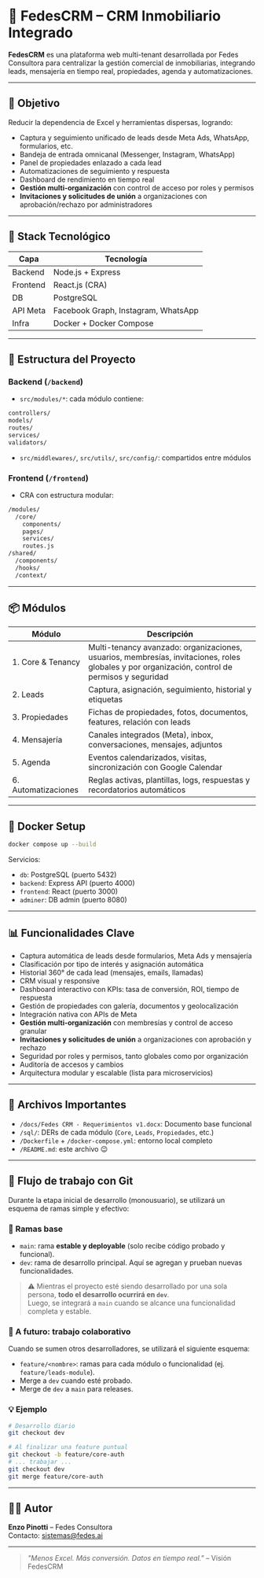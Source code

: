 # 🏢 FedesCRM – CRM Inmobiliario Integrado

**FedesCRM** es una plataforma web multi-tenant desarrollada por Fedes Consultora para centralizar la gestión comercial de inmobiliarias, integrando leads, mensajería en tiempo real, propiedades, agenda y automatizaciones.

---

## 🚀 Objetivo

Reducir la dependencia de Excel y herramientas dispersas, logrando:

- Captura y seguimiento unificado de leads desde Meta Ads, WhatsApp, formularios, etc.
- Bandeja de entrada omnicanal (Messenger, Instagram, WhatsApp)
- Panel de propiedades enlazado a cada lead
- Automatizaciones de seguimiento y respuesta
- Dashboard de rendimiento en tiempo real
- **Gestión multi-organización** con control de acceso por roles y permisos
- **Invitaciones y solicitudes de unión** a organizaciones con aprobación/rechazo por administradores

---

## 🧱 Stack Tecnológico

| Capa       | Tecnología                            |
|------------|----------------------------------------|
| Backend    | Node.js + Express                     |
| Frontend   | React.js (CRA)                        |
| DB         | PostgreSQL                            |
| API Meta   | Facebook Graph, Instagram, WhatsApp   |
| Infra      | Docker + Docker Compose               |

---

## 📁 Estructura del Proyecto

### Backend (`/backend`)

- `src/modules/*`: cada módulo contiene:

``` bash
controllers/
models/
routes/
services/
validators/
```

- `src/middlewares/`, `src/utils/`, `src/config/`: compartidos entre módulos

### Frontend (`/frontend`)

- CRA con estructura modular:

``` bash
/modules/
  /core/
    components/
    pages/
    services/
    routes.js
/shared/
  /components/
  /hooks/
  /context/
```

---

## 📦 Módulos

| Módulo           | Descripción                                                                 |
|------------------|-----------------------------------------------------------------------------|
| 1. Core & Tenancy| Multi-tenancy avanzado: organizaciones, usuarios, membresías, invitaciones, roles globales y por organización, control de permisos y seguridad |
| 2. Leads         | Captura, asignación, seguimiento, historial y etiquetas                    |
| 3. Propiedades   | Fichas de propiedades, fotos, documentos, features, relación con leads     |
| 4. Mensajería    | Canales integrados (Meta), inbox, conversaciones, mensajes, adjuntos       |
| 5. Agenda        | Eventos calendarizados, visitas, sincronización con Google Calendar        |
| 6. Automatizaciones | Reglas activas, plantillas, logs, respuestas y recordatorios automáticos |

---

## 🐳 Docker Setup

```bash
docker compose up --build
```

Servicios:

- `db`: PostgreSQL (puerto 5432)
- `backend`: Express API (puerto 4000)
- `frontend`: React (puerto 3000)
- `adminer`: DB admin (puerto 8080)

---

## 📊 Funcionalidades Clave

- Captura automática de leads desde formularios, Meta Ads y mensajería
- Clasificación por tipo de interés y asignación automática
- Historial 360° de cada lead (mensajes, emails, llamadas)
- CRM visual y responsive
- Dashboard interactivo con KPIs: tasa de conversión, ROI, tiempo de respuesta
- Gestión de propiedades con galería, documentos y geolocalización
- Integración nativa con APIs de Meta
- **Gestión multi-organización** con membresías y control de acceso granular
- **Invitaciones y solicitudes de unión** a organizaciones con aprobación y rechazo
- Seguridad por roles y permisos, tanto globales como por organización
- Auditoría de accesos y cambios
- Arquitectura modular y escalable (lista para microservicios)

---

## 📁 Archivos Importantes

- `/docs/Fedes CRM - Requerimientos v1.docx`: Documento base funcional
- `/sql/`: DERs de cada módulo (`Core`, `Leads`, `Propiedades`, etc.)
- `/Dockerfile` + `/docker-compose.yml`: entorno local completo
- `/README.md`: este archivo 😉

---

## 🔀 Flujo de trabajo con Git

Durante la etapa inicial de desarrollo (monousuario), se utilizará un esquema de ramas simple y efectivo:

### 🧱 Ramas base

- `main`: rama **estable y deployable** (solo recibe código probado y funcional).
- `dev`: rama de desarrollo principal. Aquí se agregan y prueban nuevas funcionalidades.

> ⚠️ Mientras el proyecto esté siendo desarrollado por una sola persona, **todo el desarrollo ocurrirá en `dev`**.  
> Luego, se integrará a `main` cuando se alcance una funcionalidad completa y estable.

### 🧩 A futuro: trabajo colaborativo

Cuando se sumen otros desarrolladores, se utilizará el siguiente esquema:

- `feature/<nombre>`: ramas para cada módulo o funcionalidad (ej. `feature/leads-module`).
- Merge a `dev` cuando esté probado.
- Merge de `dev` a `main` para releases.

### 💡 Ejemplo

```bash
# Desarrollo diario
git checkout dev

# Al finalizar una feature puntual
git checkout -b feature/core-auth
# ... trabajar ...
git checkout dev
git merge feature/core-auth
```

---

## 🧑‍💻 Autor

**Enzo Pinotti** – Fedes Consultora  
Contacto: [sistemas@fedes.ai](mailto:sistemas@fedes.ai)

---

> _"Menos Excel. Más conversión. Datos en tiempo real."_ – Visión FedesCRM
